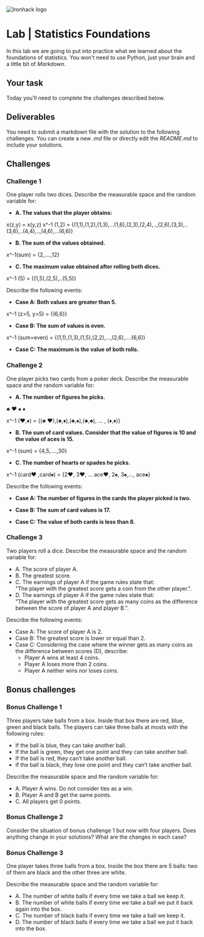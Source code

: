 ![Ironhack logo](https://i.imgur.com/1QgrNNw.png)

# Lab | Statistics Foundations
In this lab we are going to put into practice what we learned about the foundations of statistics. You won't need to use Python, just your brain and a little bit of *Markdown*. 

## Your task
Today you'll need to complete the challenges described below.

## Deliverables
You need to submit a markdown file with the solution to the following challenges. You can create a new *.md* file or directly edit the *README.md* to include your solutions.

## Challenges
### Challenge 1
One player rolls two dices. Describe the measurable space and the random variable for:
* **A. The values that the player obtains:**

x(z,y) = x(y,z)
x^-1 (1,2) = {(1,1),(1,2),(1,3),...(1,6),(2,3),(2,4),..,(2,6),(3,3),..(3,6),..(4,4),..,(4,6),...(6,6)}

* **B. The sum of the values obtained.**

x^-1(sum) = {2,....,12}

* **C. The maximum value obtained after rolling both dices.**

x^-1 (5) = {(1,5),(2,5),..(5,5)}

Describe the following events:

* **Case A: Both values are greater than 5.**

x^-1 (z>5, y>5) = {(6,6}}

* **Case B: The sum of values is even.**

x^-1 (sum=even) = {(1,1),(1,3),(1,5),(2,2),...,(2,6),....(6,6)}

* **Case C: The maximum is the value of both rolls.**



### Challenge 2
One player picks two cards from a poker deck. Describe the measurable space and the random variable for:
* **A. The number of figures he picks.**

♣ ♥ ♠ ♦

x^-1 (♥,♦) = {(♣ ♥),(♣,♦),(♣,♠),(♣,♣), ... , (♦,♦)}

* **B. The sum of card values. Consider that the value of figures is 10 and the value of aces is 15.**

x^-1 (sum) = {4,5,....,30}

* **C. The number of hearts or spades he picks.**

x^-1 (card♥ ,card♠) = {2♥, 3♥, ... ace♥, 2♠, 3♠,..., ace♠}

Describe the following events:

* **Case A: The number of figures in the cards the player picked is two.**



* **Case B: The sum of card values is 17.**
* **Case C: The value of both cards is less than 8.**

### Challenge 3
Two players roll a dice. Describe the measurable space and the random variable for:
* A. The score of player A.
* B. The greatest score.
* C. The earnings of player A if the game rules state that:  
"The player with the greatest score gets a coin from the other player.".
* D. The earnings of player A if the game rules state that:  
"The player with the greatest score gets as many coins as the difference between the score of player A and player B.". 

Describe the following events:
* Case A: The score of player A is 2.
* Case B: The greatest score is lower or equal than 2.
* Case C: Considering the case where the winner gets as many coins as the difference between scores (D), describe: 
  * Player A wins at least 4 coins.
  * Player A loses more than 2 coins.
  * Player A neither wins nor loses coins.

## Bonus challenges
### Bonus Challenge 1
Three players take balls from a box. Inside that box there are red, blue, green and black balls. The players can take three balls at mosts with the following rules:

* If the ball is blue, they can take another ball.
* If the ball is green, they get one point and they can take another ball.
* If the ball is red, they can’t take another ball.
* If the ball is black, they lose one point and they can’t take another ball.

Describe the measurable space and the random variable for:
* A. Player A wins. Do not consider ties as a win.
* B. Player A and B get the same points.
* C. All players get 0 points.

### Bonus Challenge 2
Consider the situation of bonus challenge 1 but now with four players. Does anything change in your solutions? What are the changes in each case?

### Bonus Challenge 3
One player takes three balls from a box. Inside the box there are 5 balls: two of them are black and the other three are white. 

Describe the measurable space and the random variable for:
* A. The number of white balls if every time we take a ball we keep it.
* B. The number of white balls if every time we take a ball we put it back again into the box.
* C. The number of black balls if every time we take a ball we keep it.
* D. The number of black balls if every time we take a ball we put it back into the box.
